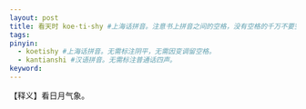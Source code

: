 ```yaml
---
layout: post
title: 看天时 koe·ti·shy #上海话拼音。注意书上拼音之间的空格，没有空格的千万不要空格，该空的地方一定要空格。注意每个气口前是否存在单引号（'），如果有单引号一定要在英文状态下输入。
tags:
pinyin: 
  - koetishy #上海话拼音。无需标注阴平，无需因变调留空格。 
  - kantianshi #汉语拼音。无需标注普通话四声。
keyword: 
---
```


【释义】看日月气象。            
           